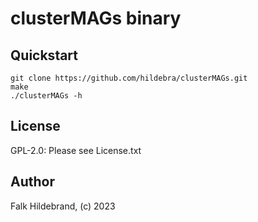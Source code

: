 # clusterMAGs binary

## Quickstart

```
git clone https://github.com/hildebra/clusterMAGs.git
make
./clusterMAGs -h
```


## License

GPL-2.0: Please see License.txt

## Author

Falk Hildebrand, (c) 2023


